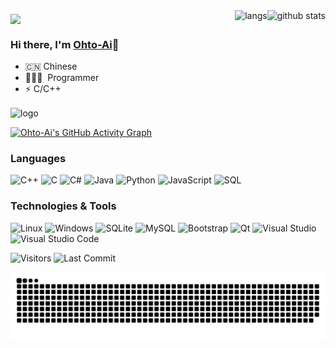 <img align="middle" src="https://readme-typing-svg.herokuapp.com?font=Segoe+Script&center=true&lines=Write+Everywhere%2C+Read+Nowhere."/>

<img align="right" src="https://github-readme-stats.vercel.app/api?username=Ohto-Ai&show_icons=true&theme=highcontrast&count_private=true&include_all_commits=true" alt="github stats" />

<img align="right" src="https://github-readme-stats.vercel.app/api/top-langs/?username=Ohto-Ai&layout=compact&theme=highcontrast" alt="langs"/>

### Hi there, I'm [Ohto-Ai](https://ohtoai.top)👋

- 🇨🇳 Chinese
- 🧑🏻‍💻 &nbsp;Programmer
- ⚡ C/C++

<img src="https://github-profile-trophy.vercel.app/?username=Ohto-Ai&theme=juicyfresh&column=8&margin-w=5" alt="logo" height="160" align="center" />

[![Ohto-Ai's GitHub Activity Graph](https://activity-graph.herokuapp.com/graph?username=Ohto-Ai&theme=xcode)](https://github.com/Ohto-Ai)

### Languages

![C++](https://img.shields.io/badge/-C++-000?&logo=C%2b%2b&logoColor=00599C)
![C](https://img.shields.io/badge/-C-000?&logo=C)
![C#](https://img.shields.io/badge/-C%23-000?&logo=CSharp&logoColor=239120)
![Java](https://img.shields.io/badge/-Java-000?&logo=Java&logoColor=007396)
![Python](https://img.shields.io/badge/-Python-000?&logo=Python)
![JavaScript](https://img.shields.io/badge/-JavaScript-000?&logo=JavaScript)
![SQL](https://img.shields.io/badge/-SQL-000?&logo=MySQL)


### Technologies & Tools

![Linux](https://img.shields.io/badge/-Linux-000?&logo=Linux)
![Windows](https://img.shields.io/badge/-Windows-000?&logo=Windows&logoColor=0078D6)
![SQLite](https://img.shields.io/badge/-SQLite-000?&logo=SQLite&logoColor=003B57)
![MySQL](https://img.shields.io/badge/-MySQL-000?&logo=MySQL&logoColor=4479A1)
![Bootstrap](https://img.shields.io/badge/-Bootstrap-000?&logo=Bootstrap)
![Qt](https://img.shields.io/badge/-Qt-000?&logo=Qt)
![Visual Studio](https://img.shields.io/badge/-Visual_Studio-000?&logo=VisualStudio&logoColor=5C2D91)
![Visual Studio Code](https://img.shields.io/badge/-Visual_Studio_Code-000?&logo=VisualStudioCode&logoColor=007ACC)

<img alt="Visitors" src="https://komarev.com/ghpvc/?username=Ohto-Ai&style=flat&labelColor=black&logo=github&label=PROFILE+VIEWS&color=29bf12">
<img alt="Last Commit" src="https://img.shields.io/github/last-commit/Ohto-Ai/Ohto-Ai?logo=markdown&label=LAST+UPDATE&color=29bf12&style=flat">

![snake](./assets/github-contribution-grid-snake.svg)


